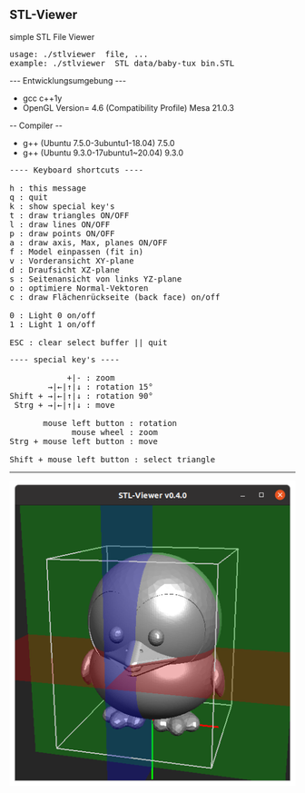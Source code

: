 ## STL-Viewer
simple STL File Viewer
<pre>usage: ./stlviewer  file, ...
example: ./stlviewer  STL_data/baby-tux_bin.STL</pre>
--- Entwicklungsumgebung ---

- gcc c++1y
- OpenGL Version= 4.6 (Compatibility Profile) Mesa 21.0.3

-- Compiler --

- g++ (Ubuntu 7.5.0-3ubuntu1-18.04) 7.5.0  
- g++ (Ubuntu 9.3.0-17ubuntu1~20.04) 9.3.0

<pre>
---- Keyboard shortcuts ----

h : this message
q : quit
k : show special key's
t : draw triangles ON/OFF
l : draw lines ON/OFF
p : draw points ON/OFF
a : draw axis, Max, planes ON/OFF
f : Model einpassen (fit in)
v : Vorderansicht XY-plane
d : Draufsicht XZ-plane
s : Seitenansicht von links YZ-plane
o : optimiere Normal-Vektoren
c : draw Flächenrückseite (back face) on/off

0 : Light 0 on/off
1 : Light 1 on/off

ESC : clear select buffer || quit
</pre>
<pre>
---- special key's ----

            +|- : zoom
        →|←|↑|↓ : rotation 15°
Shift + →|←|↑|↓ : rotation 90°
 Strg + →|←|↑|↓ : move

       mouse left button : rotation
             mouse wheel : zoom
Strg + mouse left button : move

Shift + mouse left button : select triangle
</pre>
<hr></hr>

![alt](README.png)
